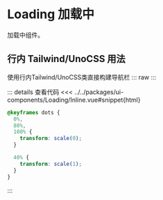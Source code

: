 # Loading 加载中

加载中组件。

<script setup>
  import CssLoading from 'ui-components/css-class/Loading/CssClass.vue'
  import InlineLoading from 'ui-components/Loading/Inline.vue'
</script>

## 行内 Tailwind/UnoCSS 用法
使用行内Tailwind/UnoCSS类直接构建导航栏
::: raw
<InlineLoading />
:::

::: details 查看代码
<<< ../../packages/ui-components/Loading/Inline.vue#snippet{html}

```css
@keyframes dots {
  0%,
  80%,
  100% {
    transform: scale(0);
  }

  40% {
    transform: scale(1);
  }
}
```
:::

<!-- ## CSS 类用法
::: raw
使用预定义的CSS类来构建导航栏
<CssLoading />
:::

::: details 查看代码
::: code-group
<<< ../../packages/ui-components/css-class/Loading/CssClass.vue#snippet{html}[html]
<<< ../../packages/ui-components/css-class/Loading/index.css
::: -->
